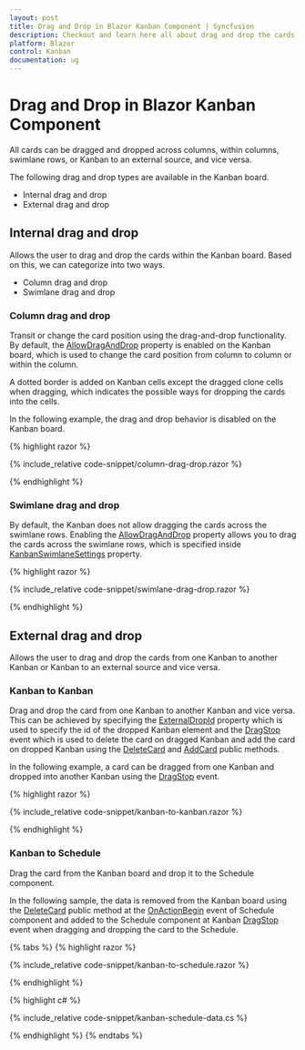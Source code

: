 ```yaml
---
layout: post
title: Drag and Drop in Blazor Kanban Component | Syncfusion
description: Checkout and learn here all about drag and drop the cards in the Syncfusion Blazor Kanban component.
platform: Blazor
control: Kanban
documentation: ug
---
```


# Drag and Drop in Blazor Kanban Component

All cards can be dragged and dropped across columns, within columns, swimlane rows, or Kanban to an external source, and vice versa.

The following drag and drop types are available in the Kanban board.

* Internal drag and drop
* External drag and drop

## Internal drag and drop

Allows the user to drag and drop the cards within the Kanban board. Based on this, we can categorize into two ways.

* Column drag and drop
* Swimlane drag and drop

### Column drag and drop

Transit or change the card position using the drag-and-drop functionality. By default, the [AllowDragAndDrop](https://help.syncfusion.com/cr/blazor/Syncfusion.Blazor.Kanban.SfKanban-1.html#Syncfusion_Blazor_Kanban_SfKanban_1_AllowDragAndDrop) property is enabled on the Kanban board, which is used to change the card position from column to column or within the column.

A dotted border is added on Kanban cells except the dragged clone cells when dragging, which indicates the possible ways for dropping the cards into the cells.

In the following example, the drag and drop behavior is disabled on the Kanban board.

{% highlight razor %}

{% include_relative code-snippet/column-drag-drop.razor %}

{% endhighlight %}

### Swimlane drag and drop

By default, the Kanban does not allow dragging the cards across the swimlane rows. Enabling the [AllowDragAndDrop](https://help.syncfusion.com/cr/blazor/Syncfusion.Blazor.Kanban.SfKanban-1.html#Syncfusion_Blazor_Kanban_SfKanban_1_AllowDragAndDrop) property allows you to drag the cards across the swimlane rows, which is specified inside [KanbanSwimlaneSettings](https://help.syncfusion.com/cr/blazor/Syncfusion.Blazor.Kanban.SfKanban-1.html#Syncfusion_Blazor_Kanban_SfKanban_1_SwimlaneSettings) property.

{% highlight razor %}

{% include_relative code-snippet/swimlane-drag-drop.razor %}

{% endhighlight %}

## External drag and drop

Allows the user to drag and drop the cards from one Kanban to another Kanban or Kanban to an external source and vice versa.

### Kanban to Kanban

Drag and drop the card from one Kanban to another Kanban and vice versa. This can be achieved by specifying the [ExternalDropId](https://help.syncfusion.com/cr/blazor/Syncfusion.Blazor.Kanban.SfKanban-1.html#Syncfusion_Blazor_Kanban_SfKanban_1_ExternalDropId) property which is used to specify the id of the dropped Kanban element and the [DragStop](https://help.syncfusion.com/cr/blazor/Syncfusion.Blazor.Kanban.KanbanEvents-1.html#Syncfusion_Blazor_Kanban_KanbanEvents_1_DragStop) event which is used to delete the card on dragged Kanban and add the card on dropped Kanban using the [DeleteCard](https://help.syncfusion.com/cr/blazor/Syncfusion.Blazor.Kanban.SfKanban-1.html#Syncfusion_Blazor_Kanban_SfKanban_1_DeleteCardAsync__0_) and [AddCard](https://help.syncfusion.com/cr/blazor/Syncfusion.Blazor.Kanban.SfKanban-1.html#Syncfusion_Blazor_Kanban_SfKanban_1_AddCardAsync__0_System_Int32_) public methods.

In the following example, a card can be dragged from one Kanban and dropped into another Kanban using the [DragStop](https://help.syncfusion.com/cr/blazor/Syncfusion.Blazor.Kanban.KanbanEvents-1.html#Syncfusion_Blazor_Kanban_KanbanEvents_1_DragStop) event.

{% highlight razor %}

{% include_relative code-snippet/kanban-to-kanban.razor %}

{% endhighlight %}


### Kanban to Schedule

Drag the card from the Kanban board and drop it to the Schedule component.

In the following sample, the data is removed from the Kanban board using the [DeleteCard](https://help.syncfusion.com/cr/blazor/Syncfusion.Blazor.Kanban.SfKanban-1.html#Syncfusion_Blazor_Kanban_SfKanban_1_DeleteCardAsync__0_) public method at the [OnActionBegin](https://help.syncfusion.com/cr/blazor/Syncfusion.Blazor.Schedule.ScheduleEvents-1.html#Syncfusion_Blazor_Schedule_ScheduleEvents_1_OnActionBegin) event of Schedule component and added to the Schedule component at Kanban [DragStop](https://help.syncfusion.com/cr/blazor/Syncfusion.Blazor.Kanban.KanbanEvents-1.html#Syncfusion_Blazor_Kanban_KanbanEvents_1_DragStop) event when dragging and dropping the card to the Schedule.

{% tabs %}
{% highlight razor %}

{% include_relative code-snippet/kanban-to-schedule.razor %}

{% endhighlight %}

{% highlight c# %}

{% include_relative code-snippet/kanban-schedule-data.cs %}

{% endhighlight %}
​​​​​​​{% endtabs %}
